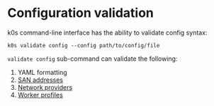 # Configuration validation

k0s command-line interface has the ability to validate config syntax:

```shell
k0s validate config --config path/to/config/file
```

`validate config` sub-command can validate the following:

1. YAML formatting
2. [SAN addresses](/main/configuration/#specapi)
3. [Network providers](/main/configuration/#specnetwork)
4. [Worker profiles](/main/configuration/#specworkerprofiles)
